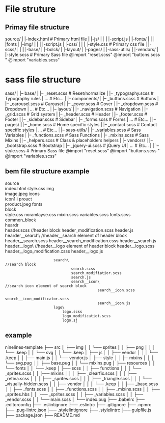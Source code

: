 
# File struture
## Primay file structure

source/
    |
    |-index.html            # Primary html file
    |
    |-js/
    |   |
    |   |-script.js
    |
    |-fonts/
    |   |
    |   |fonts
    |
    |-img/
    |   |
    |   |-script.js
    |
    |-css/
    |   |
    |   |-style.css         # Primary css file
    |
    |-scss/
    |   |
    |   |-base/
    |   |-bolck/
    |   |-layout/
    |   |-pages/
    |   |-sass-utils/
    |   |-vendors/
    |   |-style.scss        # Primary Sass file
          @import "reset.scss"
          @import "buttons.scss "
          @import "variables.scss"
<!--
1.Import all scss files to prime scss then compile it to one css prite flie.
2.In build style should be one solid file without imports-->



# sass file structure
   sass/
    |
    |– base/
    |   |– _reset.scss       # Reset/normalize
    |   |– _typography.scss  # Typography rules
    |   ...                  # Etc…
    |
    |– components/
    |   |– _buttons.scss     # Buttons
    |   |– _carousel.scss    # Carousel
    |   |– _cover.scss       # Cover
    |   |– _dropdown.scss    # Dropdown
    |   ...                  # Etc…
    |
    |– layout/
    |   |– _navigation.scss  # Navigation
    |   |– _grid.scss        # Grid system
    |   |– _header.scss      # Header
    |   |– _footer.scss      # Footer
    |   |– _sidebar.scss     # Sidebar
    |   |– _forms.scss       # Forms
    |   ...                  # Etc…
    |
    |– pages/
    |   |– _home.scss        # Home specific styles
    |   |– _contact.scss     # Contact specific styles
    |   ...                  # Etc…
    |
    |– sass-utils/
    |   |– _variables.scss   # Sass Variables
    |   |– _functions.scss   # Sass Functions
    |   |– _mixins.scss      # Sass Mixins
    |   |– _helpers.scss     # Class & placeholders helpers
    |
    |– vendors/
    |   |– _bootstrap.scss   # Bootstrap
    |   |– _jquery-ui.scss   # jQuery UI
    |   ...                  # Etc…
    |
    |
    `– style.scss            # Primary Sass file
        @import "reset.scss"
        @import "buttons.scss "
        @import "variables.scss"
<!-- import all scss files to prime scss then compile it to one css prite flie -->




## bem file structure example
source\
      index.html
      style.css
      img\
              image.jpeg
              icons\
                  icon1.i
              prouct\
                      product.jpeg
      fonts\
      block\
              style.css
              noramlayse.css
              mixin.scss
              variables.scss
              fonts.scss
              common_block\
                          heardr\
                                  header.scss                                          //header block
                                  header_modification.scss
                                  header.js
                                  hearder__search\                                     //header__search element of header block
                                                  header__search.scss
                                                  header__search_modification.csss
                                                  header__search.js
                                  header__logo\                                        //header__logo element of header block
                                              header__logo.scss
                                              header__logo_modification.csss
                                              header__logo.js

                          search\                                                      //search block
                                  search.scss
                                  search_modifiatior.scss
                                  search.js
                                  search__icon\                                         //search icon element of search block
                                              search__icon.scss
                                              search__icon_modificator.scss
                                              search__icon.js
                          logo\
                              logo.scss
                              logo_modificatiot.scss
                              logo.sj


## example
ninelines-template
├── src
│   ├── img
│   │   └── sprites
│   │       ├── png
│   │       │   └── .keep
│   │       └── svg
│   │           └── .keep
│   ├── js
│   │   ├── vendor
│   │   │   └── .keep
│   │   ├── main.js
│   │   └── vendor.js
│   ├── style
│   │   ├─ mixins
│   │   │   └── svg.pug
│   │   ├── base.pug
│   │   └── mixins.pug
│   ├── resources
│   │   └── fonts
│   │       └── .keep
│   ├── scss
│   │   ├── functions
│   │   │   └── _sprites.scss
│   │   ├── mixins
│   │   │   ├── _clearfix.scss
│   │   │   ├── _retina.scss
│   │   │   ├── _sprites.scss
│   │   │   ├── _triangle.scss
│   │   │   └── _visually-hidden.scss
│   │   ├── vendor
│   │   │   └── .keep
│   │   ├── _base.scss
│   │   ├── _fonts.scss
│   │   ├── _functions.scss
│   │   ├── _mixins.scss
│   │   ├── _sprites.hbs
│   │   ├── _sprites.scss
│   │   ├── _variables.scss
│   │   ├── _vendor.scss
│   │   └── main.scss
│   └── index.pug
├── .babelrc
├── .editorconfig
├── .eslintignore
├── .eslintrc
├── .gitignore
├── .npmrc
├── .pug-lintrc.json
├── .stylelintignore
├── .stylelintrc
├── gulpfile.js
├── package.json
├── README.md




